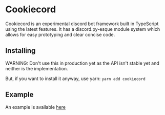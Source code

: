 # Cookiecord
Cookiecord is an experimental discord bot framework built in TypeScript using the latest features.
It has a discord.py-esque module system which allows for easy prototyping and clear concise code.

## Installing
WARNING: Don't use this in production yet as the API isn't stable yet and neither is the implementation.

But, if you want to install it anyway, use yarn:
`yarn add cookiecord`

## Example
An example is available [here](https://github.com/ronthecookie/cookiecord/blob/master/src/example.ts)